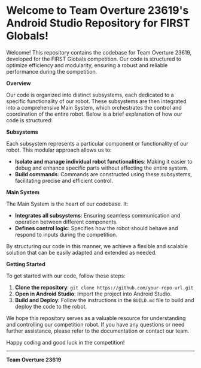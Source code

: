# Welcome to Team Overture 23619's Android Studio Repository for FIRST Globals!

Welcome! This repository contains the codebase for Team Overture 23619, developed for the FIRST Globals
competition. Our code is structured to optimize efficiency and modularity, ensuring a robust and reliable
performance during the competition.

**Overview**

Our code is organized into distinct subsystems, each dedicated to a specific functionality of our robot.
These subsystems are then integrated into a comprehensive Main System, which orchestrates the control and
coordination of the entire robot. Below is a brief explanation of how our code is structured:

**Subsystems**

Each subsystem represents a particular component or functionality of our robot. This modular approach allows us
to:
- **Isolate and manage individual robot functionalities**: Making it easier to debug and enhance specific parts without affecting the entire system.
- **Build commands**: Commands are constructed using these subsystems, facilitating precise and efficient control.

**Main System**

The Main System is the heart of our codebase. It:
- **Integrates all subsystems**: Ensuring seamless communication and operation between different components.
- **Defines control logic**: Specifies how the robot should behave and respond to inputs during the competition.

By structuring our code in this manner, we achieve a flexible and scalable solution that can be easily adapted
and extended as needed.

**Getting Started**

To get started with our code, follow these steps:
1. **Clone the repository**: `git clone https://github.com/your-repo-url.git`
2. **Open in Android Studio**: Import the project into Android Studio.
3. **Build and Deploy**: Follow the instructions in the `BUILD.md` file to build and deploy the code to the robot.

We hope this repository serves as a valuable resource for understanding and controlling our competition robot.
If you have any questions or need further assistance, please refer to the documentation or contact our team.

Happy coding and good luck in the competition!

---
**Team Overture 23619**